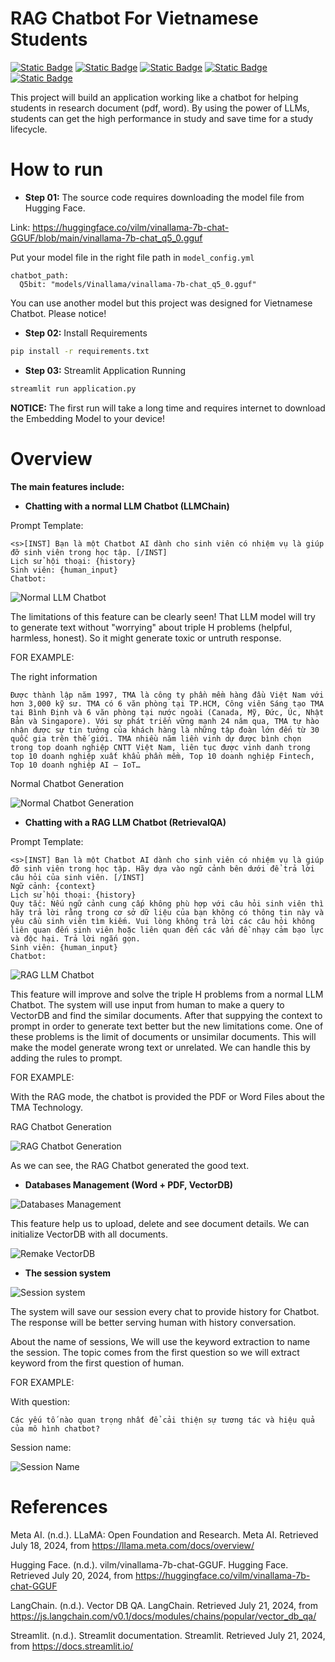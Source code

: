 # RAG Chatbot For Vietnamese Students

[![Static Badge](https://img.shields.io/badge/Meta-Llama-blue?logo=Meta&logoColor=blue&labelColor=white)](https://llama.meta.com/docs/overview/)
[![Static Badge](https://img.shields.io/badge/Langchain-RetrievalQA%20%26%20LLMChain-green?logo=Langchain&logoColor=grey&labelColor=white)](https://js.langchain.com/v0.1/docs/modules/chains/popular/vector_db_qa/)
[![Static Badge](https://img.shields.io/badge/Hugging%20Face-Sentence%20Transformers-yellow?logo=Hugging%20Face&logoColor=yellow&labelColor=white)](https://huggingface.co/sentence-transformers)
[![Static Badge](https://img.shields.io/badge/Streamlit-Application-red?logo=Streamlit&logoColor=Red&labelColor=white)](https://docs.streamlit.io/)
[![Static Badge](https://img.shields.io/badge/License-MIT-brown?labelColor=white)](https://en.wikipedia.org/wiki/MIT_License)

This project will build an application working like a chatbot for helping students in research document (pdf, word). By using the power of LLMs, students can get the high performance in study and save time for a study lifecycle.

# How to run

- **Step 01:** The source code requires downloading the model file from Hugging Face.

Link: https://huggingface.co/vilm/vinallama-7b-chat-GGUF/blob/main/vinallama-7b-chat_q5_0.gguf

Put your model file in the right file path in ```model_config.yml```
```
chatbot_path:
  Q5bit: "models/Vinallama/vinallama-7b-chat_q5_0.gguf"
```

You can use another model but this project was designed for Vietnamese Chatbot. Please notice!

- **Step 02:** Install Requirements

```cmd
pip install -r requirements.txt
```

- **Step 03:** Streamlit Application Running

```cmd
streamlit run application.py
```

**NOTICE:** The first run will take a long time and requires internet to download the Embedding Model to your device! 

# Overview

**The main features include:**

- **Chatting with a normal LLM Chatbot (LLMChain)**

Prompt Template:
```
<s>[INST] Bạn là một Chatbot AI dành cho sinh viên có nhiệm vụ là giúp đỡ sinh viên trong học tập. [/INST]
Lịch sử hội thoại: {history}
Sinh viên: {human_input}
Chatbot:
```
![Normal LLM Chatbot](https://miro.medium.com/v2/resize:fit:1354/1*sM1p-3FoTaGZunqx918G9A.png)

The limitations of this feature can be clearly seen! That LLM model will try to generate  text without "worrying" about triple H problems (helpful, harmless, honest). So it might generate toxic or untruth response.

FOR EXAMPLE: 

The right information
```
Được thành lập năm 1997, TMA là công ty phần mềm hàng đầu Việt Nam với hơn 3,000 kỹ sư. TMA có 6 văn phòng tại TP.HCM, Công viên Sáng tạo TMA tại Bình Định và 6 văn phòng tại nước ngoài (Canada, Mỹ, Đức, Úc, Nhật Bản và Singapore). Với sự phát triển vững mạnh 24 năm qua, TMA tự hào nhận được sự tin tưởng của khách hàng là những tập đoàn lớn đến từ 30 quốc gia trên thế giới. TMA nhiều năm liền vinh dự được bình chọn trong top doanh nghiệp CNTT Việt Nam, liên tục được vinh danh trong top 10 doanh nghiệp xuất khẩu phần mềm, Top 10 doanh nghiệp Fintech, Top 10 doanh nghiệp AI – IoT…
```

Normal Chatbot Generation

![Normal Chatbot Generation](./example_img/normal_chatbot_generation.png)

- **Chatting with a RAG LLM Chatbot (RetrievalQA)**

Prompt Template:
```
<s>[INST] Bạn là một Chatbot AI dành cho sinh viên có nhiệm vụ là giúp đỡ sinh viên trong học tập. Hãy dựa vào ngữ cảnh bên dưới để trả lời câu hỏi của sinh viên. [/INST]
Ngữ cảnh: {context}
Lịch sử hội thoại: {history}
Quy tắc: Nếu ngữ cảnh cung cấp không phù hợp với câu hỏi sinh viên thì hãy trả lời rằng trong cơ sở dữ liệu của bạn không có thông tin này và yêu cầu sinh viên tìm kiếm. Vui lòng không trả lời các câu hỏi không liên quan đến sinh viên hoặc liên quan đến các vấn đề nhạy cảm bạo lực và độc hại. Trả lời ngắn gọn.
Sinh viên: {human_input}
Chatbot:
```
![RAG LLM Chatbot](https://miro.medium.com/v2/resize:fit:1400/1*EhJZj1blu7a8EPmVAPsNcA.png)

This feature will improve and solve the triple H problems from a normal LLM Chatbot. The system will use input from human to make a query to VectorDB and find the similar documents. After that suppying the context to prompt in order to generate text better but the new limitations come. One of these problems is the limit of documents or unsimilar documents. This will make the model generate wrong text or unrelated. We can handle this by adding the rules to prompt.

FOR EXAMPLE:

With the RAG mode, the chatbot is provided the PDF or Word Files about the TMA Technology.

RAG Chatbot Generation

![RAG Chatbot Generation](./example_img/rag_chatbot_generation.png)

As we can see, the RAG Chatbot generated the good text.

- **Databases Management (Word + PDF, VectorDB)**

![Databases Management](./example_img/databases_management.png)

This feature help us to upload, delete and see document details. We can initialize VectorDB with all documents.

![Remake VectorDB](./example_img/remake_vectordb.png)

- **The session system**

![Session system](./example_img/session_system.png)

The system will save our session every chat to provide history for Chatbot. The response will be better serving human with history conversation.

About the name of sessions, We will use the keyword extraction to name the session. The topic comes from the first question so we will extract keyword from the first question of human.

FOR EXAMPLE:

With question:

```
Các yếu tố nào quan trọng nhất để cải thiện sự tương tác và hiệu quả của mô hình chatbot?
```

Session name:

![Session Name](./example_img/session_name.png)

# References

Meta AI. (n.d.). LLaMA: Open Foundation and Research. Meta AI. Retrieved July 18, 2024, from https://llama.meta.com/docs/overview/

Hugging Face. (n.d.). vilm/vinallama-7b-chat-GGUF. Hugging Face. Retrieved July 20, 2024, from https://huggingface.co/vilm/vinallama-7b-chat-GGUF

LangChain. (n.d.). Vector DB QA. LangChain. Retrieved July 21, 2024, from https://js.langchain.com/v0.1/docs/modules/chains/popular/vector_db_qa/

Streamlit. (n.d.). Streamlit documentation. Streamlit. Retrieved July 21, 2024, from https://docs.streamlit.io/



